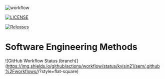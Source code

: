 ![workflow](https://github.com/kyisin21/sem/actions/workflows/main.yml/badge.svg)

[![LICENSE](https://img.shields.io/github/license/kyisin21/sem.svg?style=flat-square)](https://github.com/<github-username>/sem/blob/master/LICENSE)

[![Releases](https://img.shields.io/github/release/kyisin21/sem/all.svg?style=flat-square)](https://github.com/kyisin21/sem/releases)

# Software Engineering Methods
![GitHub Workflow Status (branch)](https://img.shields.io/github/actions/workflow/status/kyisin21/sem/.github%2Fworkflows/<action name taken from main.yml>/<branch>?style=flat-square)
